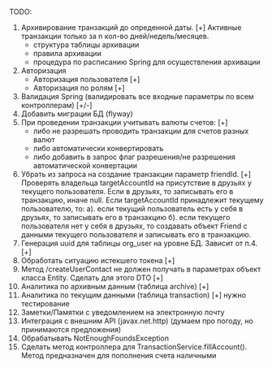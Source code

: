 TODO:
1. Архивирование транзакций до опреденной даты. [+]
Активные транзакции только за n кол-во дней/недель/месяцев. 
    - структура таблицы архивации
    - правила архивации
    - процедура по расписанию Spring для осуществления архивации
2. Авторизация
   - Авторизация пользователя [+]
   - Авторизация по ролям [+]
3. Валидация Spring (валидировать все входные параметры по всем контроллерам) [+/-]
4. Добавить миграции БД (flyway)
5. При проведении транзакции учитывать валюты счетов: [+]
   - либо не разрешать проводить транзакции для счетов разных валют
   - либо автоматически конвертировать
   - либо добавить в запрос флаг разрешения/не разрешения автоматической конвертации
6. Убрать из запроса на создание транзакции параметр friendId. [+]
   Проверять владельца targetAccountId на присутствие в друзьях у текущего пользователя.
   Если в друзьях, то записывать его в транзакцию, иначе null. Если targetAccountId принадлежит
   текущему пользователю, то:
   а). если текущий пользователь есть у себя в друзьях, то записывать его в транзакцию
   б). если текущего пользователя нет у себя в друзьях, то создавать объект Friend с данными текущего пользователя
      и записывать его в транзакцию.
7. Генерация uuid для таблицы org_user на уровне БД. Зависит от п.4. [+]
8. Обработать ситуацию истекшего токена [+]
9. Метод /createUserContact не должен получать в параметрах объект класса Entity. Сделать для этого DTO [+]
10. Аналитика по архивным данным (таблица archive) [+]
11. Аналитика по текущим данными (таблица transaction) [+] нужно тестирование
12. Заметки/Памятки с уведомлением на электронную почту
13. Интеграция с внешним API (javax.net.http) (думаем про погоду, но принимаются предложения)
14. Обрабатывать NotEnoughFoundsException
15. Сделать метод контроллера для TransactionService.fillAccount(). Метод предназначен для пополнения счета наличными